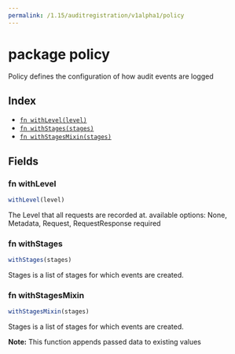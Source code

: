```yaml
---
permalink: /1.15/auditregistration/v1alpha1/policy
---
```


# package policy

Policy defines the configuration of how audit events are logged

## Index

* [`fn withLevel(level)`](#fn-withlevel)
* [`fn withStages(stages)`](#fn-withstages)
* [`fn withStagesMixin(stages)`](#fn-withstagesmixin)

## Fields

### fn withLevel

```ts
withLevel(level)
```

The Level that all requests are recorded at. available options: None, Metadata, Request, RequestResponse required

### fn withStages

```ts
withStages(stages)
```

Stages is a list of stages for which events are created.

### fn withStagesMixin

```ts
withStagesMixin(stages)
```

Stages is a list of stages for which events are created.

**Note:** This function appends passed data to existing values